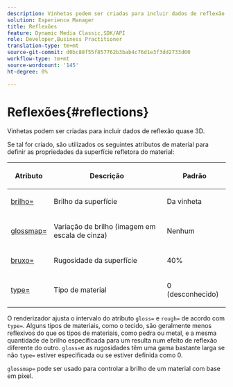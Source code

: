 ```yaml
---
description: Vinhetas podem ser criadas para incluir dados de reflexão quase 3D.
solution: Experience Manager
title: Reflexões
feature: Dynamic Media Classic,SDK/API
role: Developer,Business Practitioner
translation-type: tm+mt
source-git-commit: d0bc88f55f857762b3bab4c76d1e3f3dd2733d60
workflow-type: tm+mt
source-wordcount: '145'
ht-degree: 0%

---
```



# Reflexões{#reflections}

Vinhetas podem ser criadas para incluir dados de reflexão quase 3D.

Se tal for criado, são utilizados os seguintes atributos de material para definir as propriedades da superfície refletora do material:

<table id="table_8769C726A17E412FB41F7CB87690B1FE"> 
 <thead> 
  <tr> 
   <th class="entry"> <p>Atributo </p> </th> 
   <th class="entry"> <p>Descrição </p> </th> 
   <th class="entry"> <p>Padrão </p> </th> 
  </tr> 
 </thead>
 <tbody> 
  <tr> 
   <td> <p><a href="../../../../../../ir-api/http-protocol/image-rendering-api-ref/c-ir-http-protocol-ref/c-ir-http-protocol-command-reference/r-ir-http-gloss.md#reference-325aef2ee51e4e1584a06047427340ca" type="reference" format="dita" scope="local"> <span class="codeph"> brilho=</span> </a> </p> </td> 
   <td> <p>Brilho da superfície </p> </td> 
   <td> <p>Da vinheta </p> </td> 
  </tr> 
  <tr> 
   <td> <p> <a href="../../../../../../ir-api/http-protocol/image-rendering-api-ref/c-ir-http-protocol-ref/c-ir-http-protocol-command-reference/r-ir-glossmap.md#reference-99940148ae6a401482b2d03c68530f3a" type="reference" format="dita" scope="local"> <span class="codeph"> glossmap=  </span> </a> </p> </td> 
   <td> <p>Variação de brilho (imagem em escala de cinza) </p> </td> 
   <td> <p>Nenhum </p> </td> 
  </tr> 
  <tr> 
   <td> <p> <a href="../../../../../../ir-api/http-protocol/image-rendering-api-ref/c-ir-http-protocol-ref/c-ir-http-protocol-command-reference/r-ir-rough.md#reference-00add846b09f4dc39420bda1ca414180" type="reference" format="dita" scope="local"> <span class="codeph"> bruxo=  </span> </a> </p> </td> 
   <td> <p>Rugosidade da superfície </p> </td> 
   <td> <p>40% </p> </td> 
  </tr> 
  <tr> 
   <td> <p> <a href="../../../../../../ir-api/http-protocol/image-rendering-api-ref/c-ir-http-protocol-ref/c-ir-http-protocol-command-reference/r-ir-http-type.md#reference-128c7de89e2d46838019b560f3f84a35" type="reference" format="dita" scope="local"> <span class="codeph"> type=</span> </a> </p> </td> 
   <td> <p>Tipo de material </p> </td> 
   <td> <p>0 (desconhecido) </p> </td> 
  </tr> 
 </tbody> 
</table>

O renderizador ajusta o intervalo do atributo `gloss=` e `rough=` de acordo com `type=`. Alguns tipos de materiais, como o tecido, são geralmente menos reflexivos do que os tipos de materiais, como pedra ou metal, e a mesma quantidade de brilho especificada para um resulta num efeito de reflexão diferente do outro. `gloss=`e as rugosidades têm uma gama bastante larga se não  `type=` estiver especificada ou se estiver definida como 0.

`glossmap=` pode ser usado para controlar a brilho de um material com base em pixel.
